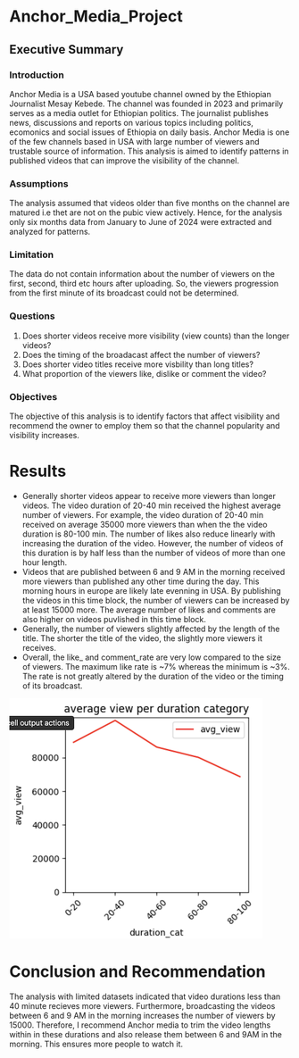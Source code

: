 # Anchor_Media_Project
## **Executive Summary**
### **Introduction**
Anchor Media is a USA based youtube channel owned by the Ethiopian Journalist Mesay Kebede. The channel was founded in 2023 and primarily serves as a media outlet for Ethiopian politics. The journalist publishes news, discussions and reports on various topics including politics, ecomonics and social issues of Ethiopia on daily basis. Anchor Media is one of the few channels based in USA with large number of viewers and trustable source of information. This analysis is aimed to identify patterns in published videos that can improve the visibility of the channel.

### **Assumptions**
The analysis assumed that videos older than five months on the channel are matured i.e thet are not on the pubic view actively. Hence, for the analysis only six months data from January to June of 2024 were extracted and analyzed for patterns.

### **Limitation**
The data do not contain information about the number of viewers on the first, second, third etc hours after uploading. So, the viewers progression from  the first minute of its broadcast could not be determined.

### **Questions**
1. Does shorter videos receive more visibility (view counts) than the longer videos?
2. Does the timing of the broadacast affect the number of viewers?
3. Does shorter video titles receive more visbility than long titles?
4. What proportion of the viewers like, dislike or comment the video?

### **Objectives** 
The objective of this analysis is to identify factors that affect visibility and recommend the owner to employ them so that the channel popularity and visibility increases.

# **Results**
* Generally shorter videos appear to receive more viewers than longer videos. The video duration of 20-40 min received the highest average number of viewers. For example, the video duration of 20-40 min received on average 35000 more viewers than when the the video duration is 80-100 min. The number of likes also reduce linearly with increasing the duration of the video. However, the number of videos of this duration is by half less than the number of videos of more than one hour length.
* Videos that are published between 6 and 9 AM in the morning received more viewers than published any other time during the day. This morning hours in europe are likely late evenning in USA. By publishing the videos in this time block, the number of viewers can be increased by at least 15000 more. The average number of likes and comments are also higher on videos puvlished in this time block.
* Generally, the number of viewers slightly affected by the length of the title. The shorter the title of the video, the slightly more viewers it receives.
* Overall, the like_ and comment_rate are very low compared to the size of viewers. The maximum like rate is ~7% whereas the minimum is ~3%. The rate is not greatly altered by the duration of the video or the timing of its broadcast.

![Anchor_Media_Project](https://github.com/derewor/Anchor_Media_Project/blob/main/document/Anchor%20View.png)

# **Conclusion and Recommendation**
The analysis with limited datasets indicated that video durations less than 40 minute recieves more viewers. Furthermore, broadcasting the videos between 6 and 9 AM in the morning increases the number of viewers by 15000. Therefore, I recommend Anchor media to trim the video lengths within in these durations and also release them between 6 and 9AM in the morning. This ensures more people to watch it.
